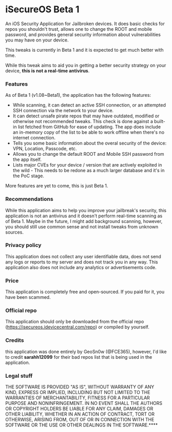 # iSecureOS Beta 1

An iOS Security Application for Jailbroken devices. It does basic checks for repos you shouldn't trust, allows one to change the ROOT and mobile password, and provides general security information about vulnerabilities you may have on your device.

This tweaks is currently in Beta 1 and it is expected to get much better with time.

While this tweak aims to aid you in getting a better security strategy on your device, **this is not a real-time antivirus**.

### Features

As of Beta 1 (v1.08~Beta1), the application has the following features:

* While scanning, it can detect an active SSH connection, or an attempted SSH connection via the network to your device.
* It can detect unsafe pirate repos that may have outdated, modified or otherwise not recommended tweaks. This check is done against a built-in list fetched from GitHub for ease of updating. The app does include an in-memory copy of the list to be able to work offline when there's no internet connection.
* Tells you some basic information about the overal security of the device: VPN, Location, Passcode, etc.
* Allows you to change the default ROOT and Mobile SSH password from the app itself.
* Lists major CVEs for your device / version that are actively exploited in the wild - This needs to be redone as a much larger database and it's in the PoC stage.

More features are yet to come, this is just Beta 1.

### Recommendations

While this application aims to help you improve your jailbreak's security, this application is not an antivirus and it doesn't perform real-time scanning as of Beta 1. Maybe in the future, I might add background scanning, however, you should still use common sense and not install tweaks from unknown sources.

### Privacy policy

This application does not collect any user identifiable data, does not send any logs or reports to my server and does not track you in any way.
This application also does not include any analytics or advertisements code. 

### Price
This application is completely free and open-sourced. If you paid for it, you have been scammed.

### Official repo
This application should only be downloaded from the official repo (https://isecureos.idevicecentral.com/repo) or compiled by yourself.

### Credits

this application was done entirely by GeoSn0w (@FCE365), however, I'd like to credit **sarahh12099** for their bad repos list that is being used in the application.

### Legal stuff

THE SOFTWARE IS PROVIDED "AS IS", WITHOUT WARRANTY OF ANY KIND, EXPRESS OR
IMPLIED, INCLUDING BUT NOT LIMITED TO THE WARRANTIES OF MERCHANTABILITY,
FITNESS FOR A PARTICULAR PURPOSE AND NONINFRINGEMENT. IN NO EVENT SHALL THE
AUTHORS OR COPYRIGHT HOLDERS BE LIABLE FOR ANY CLAIM, DAMAGES OR OTHER
LIABILITY, WHETHER IN AN ACTION OF CONTRACT, TORT OR OTHERWISE, ARISING FROM,
OUT OF OR IN CONNECTION WITH THE SOFTWARE OR THE USE OR OTHER DEALINGS IN THE
SOFTWARE.****
